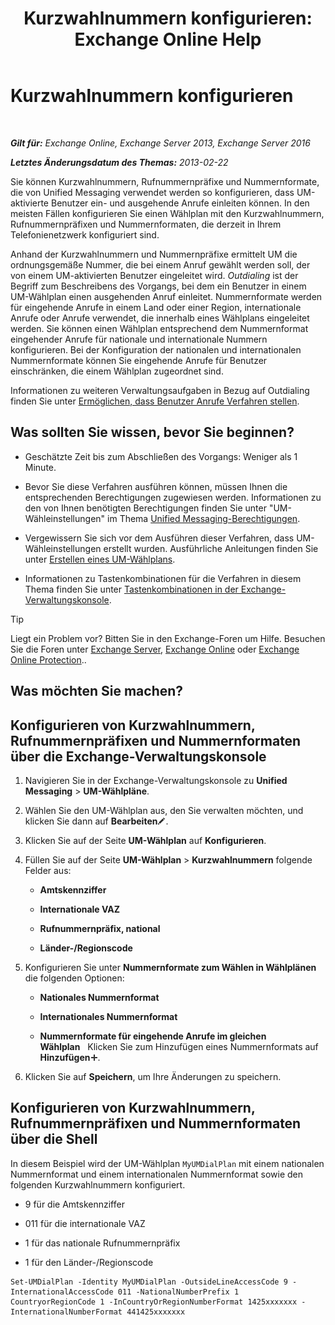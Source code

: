 ﻿---
title: 'Kurzwahlnummern konfigurieren: Exchange Online Help'
TOCTitle: Kurzwahlnummern konfigurieren
ms:assetid: e5b5efee-b734-4f70-8357-11be07b23bd0
ms:mtpsurl: https://technet.microsoft.com/de-de/library/Bb124992(v=EXCHG.150)
ms:contentKeyID: 51409360
ms.date: 05/23/2018
mtps_version: v=EXCHG.150
ms.translationtype: MT
---

# Kurzwahlnummern konfigurieren

 

_**Gilt für:** Exchange Online, Exchange Server 2013, Exchange Server 2016_

_**Letztes Änderungsdatum des Themas:** 2013-02-22_

Sie können Kurzwahlnummern, Rufnummernpräfixe und Nummernformate, die von Unified Messaging verwendet werden so konfigurieren, dass UM-aktivierte Benutzer ein- und ausgehende Anrufe einleiten können. In den meisten Fällen konfigurieren Sie einen Wählplan mit den Kurzwahlnummern, Rufnummernpräfixen und Nummernformaten, die derzeit in Ihrem Telefonienetzwerk konfiguriert sind.

Anhand der Kurzwahlnummern und Nummernpräfixe ermittelt UM die ordnungsgemäße Nummer, die bei einem Anruf gewählt werden soll, der von einem UM-aktivierten Benutzer eingeleitet wird. *Outdialing* ist der Begriff zum Beschreibens des Vorgangs, bei dem ein Benutzer in einem UM-Wählplan einen ausgehenden Anruf einleitet. Nummernformate werden für eingehende Anrufe in einem Land oder einer Region, internationale Anrufe oder Anrufe verwendet, die innerhalb eines Wählplans eingeleitet werden. Sie können einen Wählplan entsprechend dem Nummernformat eingehender Anrufe für nationale und internationale Nummern konfigurieren. Bei der Konfiguration der nationalen und internationalen Nummernformate können Sie eingehende Anrufe für Benutzer einschränken, die einem Wählplan zugeordnet sind.

Informationen zu weiteren Verwaltungsaufgaben in Bezug auf Outdialing finden Sie unter [Ermöglichen, dass Benutzer Anrufe Verfahren stellen](allowing-users-to-make-calls-procedures-exchange-2013-help.md).

## Was sollten Sie wissen, bevor Sie beginnen?

  - Geschätzte Zeit bis zum Abschließen des Vorgangs: Weniger als 1 Minute.

  - Bevor Sie diese Verfahren ausführen können, müssen Ihnen die entsprechenden Berechtigungen zugewiesen werden. Informationen zu den von Ihnen benötigten Berechtigungen finden Sie unter "UM-Wähleinstellungen" im Thema [Unified Messaging-Berechtigungen](unified-messaging-permissions-exchange-2013-help.md).

  - Vergewissern Sie sich vor dem Ausführen dieser Verfahren, dass UM-Wähleinstellungen erstellt wurden. Ausführliche Anleitungen finden Sie unter [Erstellen eines UM-Wählplans](https://technet.microsoft.com/de-de/library/Bb123819(v=EXCHG.150)).

  - Informationen zu Tastenkombinationen für die Verfahren in diesem Thema finden Sie unter [Tastenkombinationen in der Exchange-Verwaltungskonsole](keyboard-shortcuts-in-the-exchange-admin-center-exchange-online-protection-help.md).


> [!TIP]
> Liegt ein Problem vor? Bitten Sie in den Exchange-Foren um Hilfe. Besuchen Sie die Foren unter <A href="https://go.microsoft.com/fwlink/p/?linkid=60612">Exchange Server</A>, <A href="https://go.microsoft.com/fwlink/p/?linkid=267542">Exchange Online</A> oder <A href="https://go.microsoft.com/fwlink/p/?linkid=285351">Exchange Online Protection</A>..



## Was möchten Sie machen?

## Konfigurieren von Kurzwahlnummern, Rufnummernpräfixen und Nummernformaten über die Exchange-Verwaltungskonsole

1.  Navigieren Sie in der Exchange-Verwaltungskonsole zu **Unified Messaging** \> **UM-Wählpläne**.

2.  Wählen Sie den UM-Wählplan aus, den Sie verwalten möchten, und klicken Sie dann auf **Bearbeiten**![Bearbeitungssymbol](images/Bb124582.6f53ccb2-1f13-4c02-bea0-30690e6ea71d(EXCHG.150).gif "Bearbeitungssymbol").

3.  Klicken Sie auf der Seite **UM-Wählplan** auf **Konfigurieren**.

4.  Füllen Sie auf der Seite **UM-Wählplan** \> **Kurzwahlnummern** folgende Felder aus:
    
      - **Amtskennziffer**
    
      - **Internationale VAZ**
    
      - **Rufnummernpräfix, national**
    
      - **Länder-/Regionscode**

5.  Konfigurieren Sie unter **Nummernformate zum Wählen in Wählplänen** die folgenden Optionen:
    
      - **Nationales Nummernformat**
    
      - **Internationales Nummernformat**
    
      - **Nummernformate für eingehende Anrufe im gleichen Wählplan**   Klicken Sie zum Hinzufügen eines Nummernformats auf **Hinzufügen**![Hinzufügen (Symbol)](images/JJ218640.c1e75329-d6d7-4073-a27d-498590bbb558(EXCHG.150).gif "Hinzufügen (Symbol)").

6.  Klicken Sie auf **Speichern**, um Ihre Änderungen zu speichern.

## Konfigurieren von Kurzwahlnummern, Rufnummernpräfixen und Nummernformaten über die Shell

In diesem Beispiel wird der UM-Wählplan `MyUMDialPlan` mit einem nationalen Nummernformat und einem internationalen Nummernformat sowie den folgenden Kurzwahlnummern konfiguriert.

  - 9 für die Amtskennziffer

  - 011 für die internationale VAZ

  - 1 für das nationale Rufnummernpräfix

  - 1 für den Länder-/Regionscode

<!-- end list -->

    Set-UMDialPlan -Identity MyUMDialPlan -OutsideLineAccessCode 9 -InternationalAccessCode 011 -NationalNumberPrefix 1 CountryorRegionCode 1 -InCountryOrRegionNumberFormat 1425xxxxxxx -InternationalNumberFormat 441425xxxxxxx

